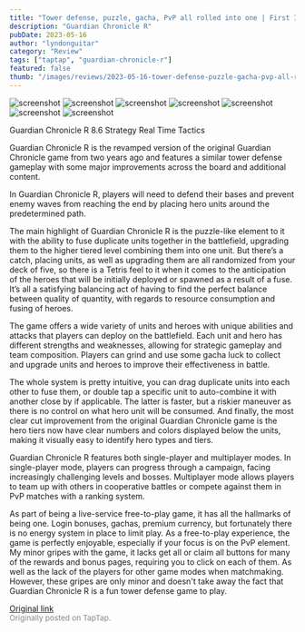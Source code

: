 ```yaml
---
title: "Tower defense, puzzle, gacha, PvP all rolled into one | First Impressions: Guardian Chronicle R"
description: "Guardian Chronicle R"
pubDate: 2023-05-16
author: "lyndonguitar"
category: "Review"
tags: ["taptap", "guardian-chronicle-r"]
featured: false
thumb: "/images/reviews/2023-05-16-tower-defense-puzzle-gacha-pvp-all-rolled-into-one--first-impressions-guardian-chronicle--0.avif"
---
```


<div class="gallery">
  <img src="/images/reviews/2023-05-16-tower-defense-puzzle-gacha-pvp-all-rolled-into-one--first-impressions-guardian-chronicle--0.avif" alt="screenshot" />
  <img src="/images/reviews/2023-05-16-tower-defense-puzzle-gacha-pvp-all-rolled-into-one--first-impressions-guardian-chronicle--1.avif" alt="screenshot" />
  <img src="/images/reviews/2023-05-16-tower-defense-puzzle-gacha-pvp-all-rolled-into-one--first-impressions-guardian-chronicle--2.avif" alt="screenshot" />
  <img src="/images/reviews/2023-05-16-tower-defense-puzzle-gacha-pvp-all-rolled-into-one--first-impressions-guardian-chronicle--3.avif" alt="screenshot" />
  <img src="/images/reviews/2023-05-16-tower-defense-puzzle-gacha-pvp-all-rolled-into-one--first-impressions-guardian-chronicle--4.avif" alt="screenshot" />
  <img src="/images/reviews/2023-05-16-tower-defense-puzzle-gacha-pvp-all-rolled-into-one--first-impressions-guardian-chronicle--5.avif" alt="screenshot" />
  <img src="/images/reviews/2023-05-16-tower-defense-puzzle-gacha-pvp-all-rolled-into-one--first-impressions-guardian-chronicle--6.avif" alt="screenshot" />
</div>

Guardian Chronicle R
8.6
Strategy
Real Time Tactics

Guardian Chronicle R is the revamped version of the original Guardian Chronicle game from two years ago and features a similar tower defense gameplay with some major improvements across the board and additional content.

In Guardian Chronicle R, players will need to defend their bases and prevent enemy waves from reaching the end by placing hero units around the predetermined path.

The main highlight of Guardian Chronicle R is the puzzle-like element to it with the ability to fuse duplicate units together in the battlefield, upgrading them to the higher tiered level combining them into one unit. But there’s a catch, placing units, as well as upgrading them are all randomized from your deck of five, so there is a Tetris feel to it when it comes to the anticipation of the heroes that will be initially deployed or spawned as a result of a fuse. It’s all a satisfying balancing act of having to find the perfect balance between quality of quantity, with regards to resource consumption and fusing of heroes.

The game offers a wide variety of units and heroes with unique abilities and attacks that players can deploy on the battlefield. Each unit and hero has different strengths and weaknesses, allowing for strategic gameplay and team composition. Players can grind and use some gacha luck to collect and upgrade units and heroes to improve their effectiveness in battle.

The whole system is pretty intuitive, you can drag duplicate units into each other to fuse them, or double tap a specific unit to auto-combine it with another close by if applicable. The latter is faster, but a riskier maneuver as there is no control on what hero unit will be consumed. And finally, the most clear cut improvement from the original Guardian Chronicle game is the hero tiers now have clear numbers and colors displayed below the units, making it visually easy to identify hero types and tiers.

Guardian Chronicle R features both single-player and multiplayer modes. In single-player mode, players can progress through a campaign, facing increasingly challenging levels and bosses. Multiplayer mode allows players to team up with others in cooperative battles or compete against them in PvP matches with a ranking system.

As part of being a live-service free-to-play game, it has all the hallmarks of being one. Login bonuses, gachas, premium currency, but fortunately there is no energy system in place to limit play. As a free-to-play experience, the game is perfectly enjoyable, especially if your focus is on the PvP element. My minor gripes with the game, it lacks get all or claim all buttons for many of the rewards and bonus pages, requiring you to click on each of them. As well as the lack of the players for other game modes when matchmaking. However, these gripes are only minor and doesn't take away the fact that Guardian Chronicle R is a fun tower defense game to play.

[Original link](https://www.taptap.io/post/5453424)<br><span style="font-size: 0.95em; color: #888;">Originally posted on TapTap.</span>
